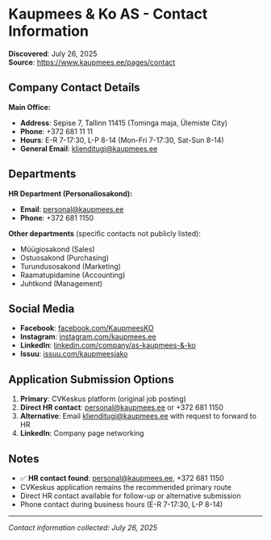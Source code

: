 # Kaupmees & Ko AS - Contact Information

**Discovered**: July 26, 2025  
**Source**: <https://www.kaupmees.ee/pages/contact>

## Company Contact Details

**Main Office:**
- **Address**: Sepise 7, Tallinn 11415 (Tominga maja, Ülemiste City)
- **Phone**: +372 681 11 11
- **Hours**: E-R 7-17:30, L-P 8-14 (Mon-Fri 7-17:30, Sat-Sun 8-14)
- **General Email**: klienditugi@kaupmees.ee

## Departments

**HR Department (Personaliosakond):**

- **Email**: <personal@kaupmees.ee>
- **Phone**: +372 681 1150

**Other departments** (specific contacts not publicly listed):

- Müügiosakond (Sales)
- Ostuosakond (Purchasing)  
- Turundusosakond (Marketing)
- Raamatupidamine (Accounting)
- Juhtkond (Management)

## Social Media

- **Facebook**: [facebook.com/KaupmeesKO](https://www.facebook.com/KaupmeesKO/)
- **Instagram**: [instagram.com/kaupmees.ee](https://www.instagram.com/kaupmees.ee/)
- **LinkedIn**: [linkedin.com/company/as-kaupmees-&-ko](https://www.linkedin.com/company/as-kaupmees-&-ko)
- **Issuu**: [issuu.com/kaupmeesjako](https://issuu.com/kaupmeesjako)

## Application Submission Options

1. **Primary**: CVKeskus platform (original job posting)
2. **Direct HR contact**: <personal@kaupmees.ee> or +372 681 1150
3. **Alternative**: Email <klienditugi@kaupmees.ee> with request to forward to HR
4. **LinkedIn**: Company page networking

## Notes

- ✅ **HR contact found**: personal@kaupmees.ee, +372 681 1150
- CVKeskus application remains the recommended primary route
- Direct HR contact available for follow-up or alternative submission
- Phone contact during business hours (E-R 7-17:30, L-P 8-14)

---

*Contact information collected: July 26, 2025*
